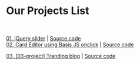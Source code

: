 # Our Projects List

<br>



<a href="https://kumarpremjeet.github.io/Our-projects/"> 01. jQuery slider</a> | <a href="https://github.com/kumarpremjeet/Our-projects/blob/main/index.html"> Source code</a> <br>
<a href="https://kumarpremjeet.github.io/Our-projects/02-Project.html"> 02. Card Editor using Basis JS onclick</a>  |  <a href="https://github.com/kumarpremjeet/Our-projects/blob/main/02-Project.html"> Source code</a>  <br>

<a href="https://kumarpremjeet.github.io/Our-projects/03-project.html"> 03. [03-project] Tranding blog</a>  |  <a href="https://github.com/kumarpremjeet/Our-projects/blob/main/03-project.html"> Source code</a>  <br>
